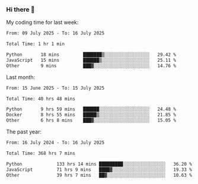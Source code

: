 ### Hi there 👋

My coding time for last week:

<!--START_SECTION:week-->

```txt
From: 09 July 2025 - To: 16 July 2025

Total Time: 1 hr 1 min

Python       18 mins         ███████▒░░░░░░░░░░░░░░░░░   29.42 %
JavaScript   15 mins         ██████▒░░░░░░░░░░░░░░░░░░   25.11 %
Other        9 mins          ███▓░░░░░░░░░░░░░░░░░░░░░   14.76 %
```

<!--END_SECTION:week-->

Last month:

<!--START_SECTION:month-->

```txt
From: 15 June 2025 - To: 15 July 2025

Total Time: 40 hrs 48 mins

Python       9 hrs 59 mins   ██████░░░░░░░░░░░░░░░░░░░   24.48 %
Docker       8 hrs 55 mins   █████▒░░░░░░░░░░░░░░░░░░░   21.85 %
Other        6 hrs 8 mins    ███▓░░░░░░░░░░░░░░░░░░░░░   15.05 %
```

<!--END_SECTION:month-->

The past year:

<!--START_SECTION:year-->

```txt
From: 16 July 2024 - To: 16 July 2025

Total Time: 368 hrs 7 mins

Python             133 hrs 14 mins █████████░░░░░░░░░░░░░░░░   36.20 %
JavaScript         71 hrs 9 mins   ████▓░░░░░░░░░░░░░░░░░░░░   19.33 %
Other              39 hrs 7 mins   ██▓░░░░░░░░░░░░░░░░░░░░░░   10.63 %
```

<!--END_SECTION:year-->
